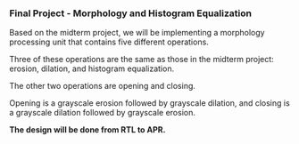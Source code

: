 ### Final Project - Morphology and Histogram Equalization

Based on the midterm project, we will be implementing a morphology processing unit that contains five different operations. 

Three of these operations are the same as those in the midterm project: erosion, dilation, and histogram equalization. 

The other two operations are opening and closing. 

Opening is a grayscale erosion followed by grayscale dilation, and closing is a grayscale dilation followed by grayscale erosion.

**The design will be done from RTL to APR.**
